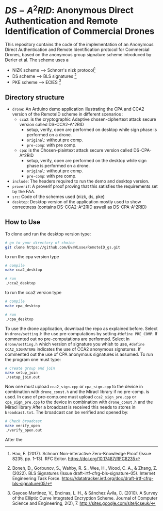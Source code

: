 # $DS-A^2RID$: Anonymous Direct Authentication and Remote Identification of Commercial Drones
This repository contains the code of the implementation of an Anonymous Direct Authentication and Remote Identification protocol for Commercial Drones, based on the anonymous group signature scheme introduced by Derler et al.
The scheme uses a
* NIZK scheme --> Schnorr's nizk protocol[^2]
* DS scheme --> BLS signatures [^3]
* PKE scheme --> ECIES [^4]

## Directory structure
* `drone`: An Arduino demo application illustrating the CPA and CCA2 version of the RemoteID scheme in different scenarios :
  - `cca2`: is the cryptographic Adaptive chosen-ciphertext attack secure version called DS-CCA2-A^2RID
    -  setup, verify, open are performed on desktop while sign phase is performed on a drone.
      - `original`: without pre comp.
      - `pre-comp`: with pre comp.
  - `cpa`: is the Chosen-plaintext attack secure version called DS-CPA-A^2RID
    -  setup, verify, open are performed on the desktop while sign phase is performed on a drone.
      - `original`: without pre comp.
      - `pre-comp`: with pre comp.
* `include`: The headers required to run the demo and desktop version.
* `proverif`: A proverif proof proving that this satisfies the requirements set by the FAA.
* `src`: Code of the schemes used (nizk, ds, pke)
* `desktop`: Desktop version of the application mostly used to show correctness (contains DS-CCA2-A^2RID aswell as DS-CPA-A^2RID)

## How to Use
To clone and run the desktop version type:
```bash
# go to your directory of choice 
git clone https://github.com/EvaWisse/RemoteID_gs.git
```
to run the cpa version type
```bash
# compile
make cca2_desktop

# run
./cca2_desktop
```

to run the cca2 version type
```bash
# compile
make cpa_desktop

# run
./cpa_desktop
```
To use the drone application, download the repo as explained before. Select in ```drone/setting.h``` the use pre-computations by setting ```#define PRE_COMP```.
If commented out no pre-computations are performed.
Select in ```drone/setting.h``` which version of signature you whish to use,  ```#define CCA2_SIGNATURE``` indicates the use of CCA2 anonymous signatures. 
If commented out the use of CPA anonymous signatures is assumed.  To run the program one must type: 
```bash
# Create group and join 
make setup_join
./setup_join.out
```
Now one must upload ```cca2_sign.cpp``` or ```cpa_sign.cpp``` to the device in combination with ```drone_const.h``` and the Miracl library if no pre-comp. is used. In case of pre-comp.one must upload ```cca2_sign_pre.cpp``` or ```cpa_sign_pre.cpp``` to the device in combination with ```drone_const.h``` and the Miracl library
After a broadcast is received this needs to stores in ```broadcast.txt```. The broadcast can be verified and opened by:
```bash
# Check broadcast
make verify_open
./verify_open.out 
```
After the 
[^1]: Fuchsbauer, G., Hanser, C., & Slamanig, D. (2019). Structure-Preserving Signatures on Equivalence Classes and Constant-Size Anonymous Credentials. Journal of Cryptology, 32(2), 498–546. https://doi.org/10.1007/s00145-018-9281-4
[^2]: Hao, F. (2017). Schnorr Non-interactive Zero-Knowledge Proof (Issue 8235, pp. 1–13). RFC Editor. https://doi.org/10.17487/RFC8235
[^3]: Boneh, D., Gorbunov, S., Wahby, R. S., Wee, H., Wood, C. A., & Zhang, Z. (2022). BLS Signatures (Issue draft-irtf-cfrg-bls-signature-05). Internet Engineering Task Force. https://datatracker.ietf.org/doc/draft-irtf-cfrg-bls-signature/05/
[^4]: Gayoso Martínez, V., Encinas, L. H., & Sánchez Ávila, C. (2010). A Survey of the Elliptic Curve Integrated Encryption Scheme. Journal of Computer Science and Engineering, 2(2), 7. http://sites.google.com/site/jcseuk/
